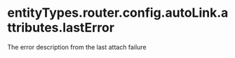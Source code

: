 # entityTypes.router.config.autoLink.attributes.lastError

The error description from the last attach failure

